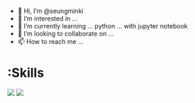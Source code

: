 - 👋 Hi, I’m @seungminki
- 👀 I’m interested in ...
- 🌱 I’m currently learning ... python ... with jupyter notebook
- 💞️ I’m looking to collaborate on ...
- 📫 How to reach me ...

# :Skills
<img src="https://img.shields.io/badge/Android-3DDC84?style=flat-square&logo=Android&logoColor=white"/></a>
<img src="https://img.shields.io/badge/Jupyter-F37626?style=flat-square&logo=Jupyter&logoColor=white"/></a>


<!---
seungminki/seungminki is a ✨ special ✨ repository because its `README.md` (this file) appears on your GitHub profile.
You can click the Preview link to take a look at your changes.
--->
